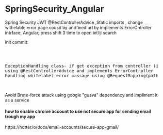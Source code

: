 # SpringSecurity_Angular
Spring Security JWT  @RestControllerAdvice ,Static imports , change withelable error page cousd by undfined url by implements ErrorOntroller intrface, Angular,
press shift 3 time to open intliji search

init commit: 
<pre>  


ExceptionHandling class- if get exception from controller (inUserRea class) ExceptionHandling cases here are customized to trow the values i set
using @RestControllerAdvice and implements ErrorController
handling whitelabel error massage using @RequestMapping(path = {"/"} in UserResource class

</pre>
<br/>
Avoid Brute-force attack using google "guava" dependency and impliment it as a service 

<br/>
<h4> how to enable chrome account to use not secure app for sending email trough my app  </h4>
https://hotter.io/docs/email-accounts/secure-app-gmail/
